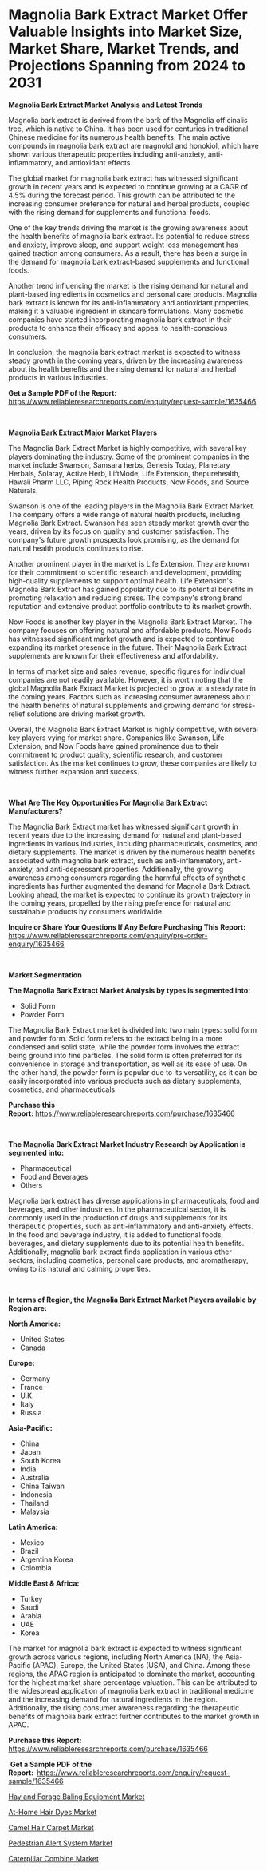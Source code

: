 <p><h1>Magnolia Bark Extract Market Offer Valuable Insights into Market Size, Market Share, Market Trends, and Projections Spanning from 2024 to 2031</h1></p><p><strong>Magnolia Bark Extract Market Analysis and Latest Trends</strong></p>
<p><p>Magnolia bark extract is derived from the bark of the Magnolia officinalis tree, which is native to China. It has been used for centuries in traditional Chinese medicine for its numerous health benefits. The main active compounds in magnolia bark extract are magnolol and honokiol, which have shown various therapeutic properties including anti-anxiety, anti-inflammatory, and antioxidant effects.</p><p>The global market for magnolia bark extract has witnessed significant growth in recent years and is expected to continue growing at a CAGR of 4.5% during the forecast period. This growth can be attributed to the increasing consumer preference for natural and herbal products, coupled with the rising demand for supplements and functional foods.</p><p>One of the key trends driving the market is the growing awareness about the health benefits of magnolia bark extract. Its potential to reduce stress and anxiety, improve sleep, and support weight loss management has gained traction among consumers. As a result, there has been a surge in the demand for magnolia bark extract-based supplements and functional foods.</p><p>Another trend influencing the market is the rising demand for natural and plant-based ingredients in cosmetics and personal care products. Magnolia bark extract is known for its anti-inflammatory and antioxidant properties, making it a valuable ingredient in skincare formulations. Many cosmetic companies have started incorporating magnolia bark extract in their products to enhance their efficacy and appeal to health-conscious consumers.</p><p>In conclusion, the magnolia bark extract market is expected to witness steady growth in the coming years, driven by the increasing awareness about its health benefits and the rising demand for natural and herbal products in various industries.</p></p>
<p><strong>Get a Sample PDF of the Report:&nbsp;</strong> <a href="https://www.reliableresearchreports.com/enquiry/request-sample/1635466">https://www.reliableresearchreports.com/enquiry/request-sample/1635466</a></p>
<p>&nbsp;</p>
<p><strong>Magnolia Bark Extract Major Market Players</strong></p>
<p><p>The Magnolia Bark Extract Market is highly competitive, with several key players dominating the industry. Some of the prominent companies in the market include Swanson, Samsara herbs, Genesis Today, Planetary Herbals, Solaray, Active Herb, LiftMode, Life Extension, thepurehealth, Hawaii Pharm LLC, Piping Rock Health Products, Now Foods, and Source Naturals.</p><p>Swanson is one of the leading players in the Magnolia Bark Extract Market. The company offers a wide range of natural health products, including Magnolia Bark Extract. Swanson has seen steady market growth over the years, driven by its focus on quality and customer satisfaction. The company's future growth prospects look promising, as the demand for natural health products continues to rise.</p><p>Another prominent player in the market is Life Extension. They are known for their commitment to scientific research and development, providing high-quality supplements to support optimal health. Life Extension's Magnolia Bark Extract has gained popularity due to its potential benefits in promoting relaxation and reducing stress. The company's strong brand reputation and extensive product portfolio contribute to its market growth.</p><p>Now Foods is another key player in the Magnolia Bark Extract Market. The company focuses on offering natural and affordable products. Now Foods has witnessed significant market growth and is expected to continue expanding its market presence in the future. Their Magnolia Bark Extract supplements are known for their effectiveness and affordability.</p><p>In terms of market size and sales revenue, specific figures for individual companies are not readily available. However, it is worth noting that the global Magnolia Bark Extract Market is projected to grow at a steady rate in the coming years. Factors such as increasing consumer awareness about the health benefits of natural supplements and growing demand for stress-relief solutions are driving market growth.</p><p>Overall, the Magnolia Bark Extract Market is highly competitive, with several key players vying for market share. Companies like Swanson, Life Extension, and Now Foods have gained prominence due to their commitment to product quality, scientific research, and customer satisfaction. As the market continues to grow, these companies are likely to witness further expansion and success.</p></p>
<p>&nbsp;</p>
<p><strong>What Are The Key Opportunities For Magnolia Bark Extract Manufacturers?</strong></p>
<p><p>The Magnolia Bark Extract market has witnessed significant growth in recent years due to the increasing demand for natural and plant-based ingredients in various industries, including pharmaceuticals, cosmetics, and dietary supplements. The market is driven by the numerous health benefits associated with magnolia bark extract, such as anti-inflammatory, anti-anxiety, and anti-depressant properties. Additionally, the growing awareness among consumers regarding the harmful effects of synthetic ingredients has further augmented the demand for Magnolia Bark Extract. Looking ahead, the market is expected to continue its growth trajectory in the coming years, propelled by the rising preference for natural and sustainable products by consumers worldwide.</p></p>
<p><strong>Inquire or Share Your Questions If Any Before Purchasing This Report:</strong> <a href="https://www.reliableresearchreports.com/enquiry/pre-order-enquiry/1635466">https://www.reliableresearchreports.com/enquiry/pre-order-enquiry/1635466</a></p>
<p>&nbsp;</p>
<p><strong>Market Segmentation</strong></p>
<p><strong>The Magnolia Bark Extract Market Analysis by types is segmented into:</strong></p>
<p><ul><li>Solid Form</li><li>Powder Form</li></ul></p>
<p><p>The Magnolia Bark Extract market is divided into two main types: solid form and powder form. Solid form refers to the extract being in a more condensed and solid state, while the powder form involves the extract being ground into fine particles. The solid form is often preferred for its convenience in storage and transportation, as well as its ease of use. On the other hand, the powder form is popular due to its versatility, as it can be easily incorporated into various products such as dietary supplements, cosmetics, and pharmaceuticals.</p></p>
<p><strong>Purchase this Report:&nbsp;</strong><a href="https://www.reliableresearchreports.com/purchase/1635466">https://www.reliableresearchreports.com/purchase/1635466</a></p>
<p>&nbsp;</p>
<p><strong>The Magnolia Bark Extract Market Industry Research by Application is segmented into:</strong></p>
<p><ul><li>Pharmaceutical</li><li>Food and Beverages</li><li>Others</li></ul></p>
<p><p>Magnolia bark extract has diverse applications in pharmaceuticals, food and beverages, and other industries. In the pharmaceutical sector, it is commonly used in the production of drugs and supplements for its therapeutic properties, such as anti-inflammatory and anti-anxiety effects. In the food and beverage industry, it is added to functional foods, beverages, and dietary supplements due to its potential health benefits. Additionally, magnolia bark extract finds application in various other sectors, including cosmetics, personal care products, and aromatherapy, owing to its natural and calming properties.</p></p>
<p>&nbsp;</p>
<p><strong>In terms of Region, the Magnolia Bark Extract Market Players available by Region are:</strong></p>
<p>
    <p> <strong> North America: </strong>
        <ul>
            <li>United States</li>
            <li>Canada</li>
        </ul>
        </p> 
    <p> <strong> Europe: </strong>
        <ul>
            <li>Germany</li>
            <li>France</li>
            <li>U.K.</li>
            <li>Italy</li>
            <li>Russia</li>
        </ul>
        </p> 
    <p> <strong> Asia-Pacific: </strong>
        <ul>
            <li>China</li>
            <li>Japan</li>
            <li>South Korea</li>
            <li>India</li>
            <li>Australia</li>
            <li>China Taiwan</li>
            <li>Indonesia</li>
            <li>Thailand</li>
            <li>Malaysia</li>
        </ul>
        </p> 
    <p> <strong> Latin America: </strong>
        <ul>
            <li>Mexico</li>
            <li>Brazil</li>
            <li>Argentina Korea</li>
            <li>Colombia</li>
        </ul>
        </p> 
    <p> <strong> Middle East & Africa: </strong>
        <ul>
            <li>Turkey</li>
            <li>Saudi</li>
            <li>Arabia</li>
            <li>UAE</li>
            <li>Korea</li>
        </ul>
    </p>
    </p>
<p><p>The market for magnolia bark extract is expected to witness significant growth across various regions, including North America (NA), the Asia-Pacific (APAC), Europe, the United States (USA), and China. Among these regions, the APAC region is anticipated to dominate the market, accounting for the highest market share percentage valuation. This can be attributed to the widespread application of magnolia bark extract in traditional medicine and the increasing demand for natural ingredients in the region. Additionally, the rising consumer awareness regarding the therapeutic benefits of magnolia bark extract further contributes to the market growth in APAC.</p></p>
<p><strong>Purchase this Report: </strong><a href="https://www.reliableresearchreports.com/purchase/1635466">https://www.reliableresearchreports.com/purchase/1635466</a></p>
<p>&nbsp;<strong>Get a Sample PDF of the Report:&nbsp;&nbsp;</strong><a href="https://www.reliableresearchreports.com/enquiry/request-sample/1635466">https://www.reliableresearchreports.com/enquiry/request-sample/1635466</a></p>
<p><strong></strong></p>
<p><p><a href="https://www.linkedin.com/pulse/hay-forage-baling-equipment-market-size-share-global-analysis-nf8ze?trackingId=D0vDe7KER%2Fe%2Fnsqu9LvQJQ%3D%3D">Hay and Forage Baling Equipment Market</a></p><p><a href="https://www.linkedin.com/pulse/at-home-hair-dyes-market-size-share-amp-trends-analysis-cpl4e?trackingId=o9sQOOqnS2Shxtn8hQ6eyQ%3D%3D">At-Home Hair Dyes Market</a></p><p><a href="https://www.linkedin.com/pulse/camel-hair-carpet-market-size-reflecting-forecast-till-uhd0e?trackingId=9xhyavbPRh%2BmDjv3UfMYjQ%3D%3D">Camel Hair Carpet Market</a></p><p><a href="https://www.linkedin.com/pulse/pedestrian-alert-system-market-size-examines-its-scope-primary-0nofe?trackingId=OtPCgWDbTdKAP4IzOMntXg%3D%3D">Pedestrian Alert System Market</a></p><p><a href="https://www.linkedin.com/pulse/caterpillar-combine-market-insights-players-forecast-till-glgge?trackingId=nBq%2FXBuOSCWyxaa7S5Racg%3D%3D">Caterpillar Combine Market</a></p></p>